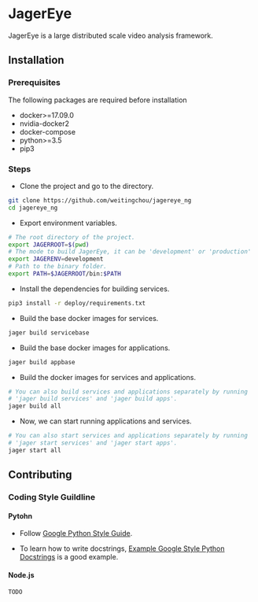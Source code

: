 # JagerEye

JagerEye is a large distributed scale video analysis framework.

## Installation

### Prerequisites

The following packages are required before installation
- docker>=17.09.0
- nvidia-docker2
- docker-compose
- python>=3.5
- pip3

### Steps

* Clone the project and go to the directory.
```bash
git clone https://github.com/weitingchou/jagereye_ng
cd jagereye_ng
```

* Export environment variables.
```bash
# The root directory of the project.
export JAGERROOT=$(pwd)
# The mode to build JagerEye, it can be 'development' or 'production'
export JAGERENV=development
# Path to the binary folder.
export PATH=$JAGERROOT/bin:$PATH
```

* Install the dependencies for building services.
```bash
pip3 install -r deploy/requirements.txt
```

* Build the base docker images for services.
```bash
jager build servicebase
```

* Build the base docker images for applications.
```bash
jager build appbase
```

* Build the docker images for services and applications.
```bash
# You can also build services and applications separately by running
# 'jager build services' and 'jager build apps'.
jager build all
```

* Now, we can start running applications and services.
```bash
# You can also start services and applications separately by running
# 'jager start services' and 'jager start apps'.
jager start all
```

## Contributing

### Coding Style Guildline

#### Pytohn

* Follow [Google Python Style Guide](https://google.github.io/styleguide/pyguide.html).

* To learn how to write docstrings, [Example Google Style Python Docstrings](http://sphinxcontrib-napoleon.readthedocs.io/en/latest/example_google.html) is a good example.

#### Node.js

```bash
TODO
```

